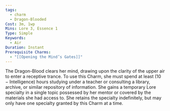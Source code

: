 ```yaml
---
tags:
  - charm
  - Dragon-Blooded
Cost: 3m, 1wp
Mins: Lore 3, Essence 1
Type: Simple
Keywords:
  - Air
Duration: Instant
Prerequisite Charms:
  - "[[Opening the Mind’s Gates]]"
---
```

The Dragon-Blood clears her mind, drawing upon the clarity of the upper air to enter a receptive trance. To use this Charm, she must spend at least (10 − Intelligence) hours studying under a teacher or consulting a library, archive, or similar repository of information. She gains a temporary Lore specialty in a single topic possessed by her mentor or covered by the materials she had access to. She retains the specialty indefinitely, but may only have one specialty granted by this Charm at a time.